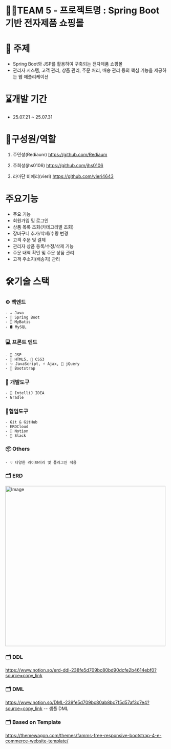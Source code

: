 # 🧑‍💻TEAM 5 - 프로젝트명 : Spring Boot 기반 전자제품 쇼핑몰 

# 🎯 주제
  -  Spring Boot와 JSP를 활용하여 구축되는 전자제품 쇼핑몰 
  -  관리자 시스템, 고객 관리, 상품 관리, 주문 처리, 배송 관리 등의 핵심 기능을 제공하는  웹 애플리케이션
# ⌛개발 기간
- 25.07.21 ~ 25.07.31

# 🕺구성원/역할
1. 주민성(Rediaum)          <https://github.com/Rediaum>

2. 주희성(jhs0106)        <https://github.com/jhs0106> 

3. 라마단 비에리(vieri)          <https://github.com/vieri4643>
# 주요기능
- 주요 기능
- 회원가입 및 로그인
- 상품 목록 조회(카테고리별 조회)
- 장바구니 추가/삭제/수량 변경
- 고객 주문 및 결제
- 관리자 상품 등록/수정/삭제 기능
- 주문 내역 확인 및 주문 상품 관리
- 고객 주소지(배송지) 관리
# 🛠️기술 스택

  ### ⚙️ 백엔드
    - ☕ Java
    - 🌱 Spring Boot
    - 🧩 MyBatis
    - 🛢️ MySQL
  
  ### 💻 프론트 엔드
    - 📄 JSP
    - 🧱 HTML5, 🎨 CSS3
    - ✨ JavaScript, ⚡ Ajax, 💫 jQuery
    - 🎀 Bootstrap

  ### 🧰 개발도구
    - 🧠 IntelliJ IDEA
    - Gradle

  ### 🔗협업도구
    - Git & GitHub
    - ERDCloud
    - 📒 Notion
    - 💬 Slack
  ### 📦 Others
    - 💡 다양한 라이브러리 및 플러그인 적용
    
### 🗂️ ERD
<img width="500" height="500" alt="Image" src="https://github.com/user-attachments/assets/a57db5b2-becc-4688-835f-c126391cf482" />

### 🗂️ DDL
https://www.notion.so/erd-ddl-238fe5d709bc80bd90dcfe2b4614ebf0?source=copy_link
### 🗂️ DML
https://www.notion.so/DML-239fe5d709bc80ab8bc7f5d57af3c7e4?source=copy_link  -- 샘플 DML

### 🗂️ Based on Template
https://themewagon.com/themes/famms-free-responsive-bootstrap-4-e-commerce-website-template/
